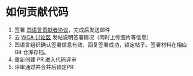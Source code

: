 # 如何贡献代码

1. 签署 [凹语言贡献者协议](https://wa-lang.org/community/wca.html)，完成后发送邮件
2. 去 [WCA 讨论区](https://github.com/orgs/wa-lang/discussions/categories/wca) 发帖说明签署情况（同时上传图片等信息）
3. 凹语言组织确认签署信息有效，回复签署成功，锁定帖子。签署材料在相应 Git 仓库存档。
4. 重新创建 PR 进入代码评审
5. 评审通过并合并后锁定PR

